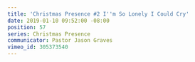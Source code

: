 ```yaml
---
title: 'Christmas Presence #2 I''m So Lonely I Could Cry'
date: 2019-01-10 09:52:00 -08:00
position: 57
series: Christmas Presence
communicator: Pastor Jason Graves
vimeo_id: 305373540
---
```


